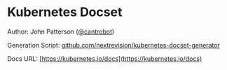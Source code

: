 Kubernetes Docset
=======================

Author: John Patterson ([@cantrobot](https://twitter.com/cantrobot))

Generation Script: [github.com/nextrevision/kubernetes-docset-generator](https://github.com/nextrevision/kubernetes-docset-generator)

Docs URL: [https://kubernetes.io/docs](https://kubernetes.io/docs)

